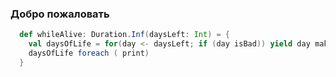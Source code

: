 ### Добро пожаловать

```scala
  def whileAlive: Duration.Inf(daysLeft: Int) = {
    val daysOfLife = for(day <- daysLeft; if (day isBad)) yield day make Good
    daysOfLife foreach ( print)
  }
```
